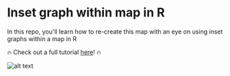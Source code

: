 # Inset graph within map in R

In this repo, you'll learn how to re-create this map with an eye on using inset graphs within a map in R

🔥 Check out a full tutorial [here](https://milospopovic.net/inset-graph-within-map/)! 🔥

![alt text](https://github.com/milos-agathon/Inset-graph-within-map-in-R/blob/main/female_researchers.png?raw=true)
